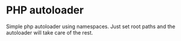 # PHP autoloader
Simple php autoloader using namespaces. Just set root paths and the autoloader will take care of the rest.
